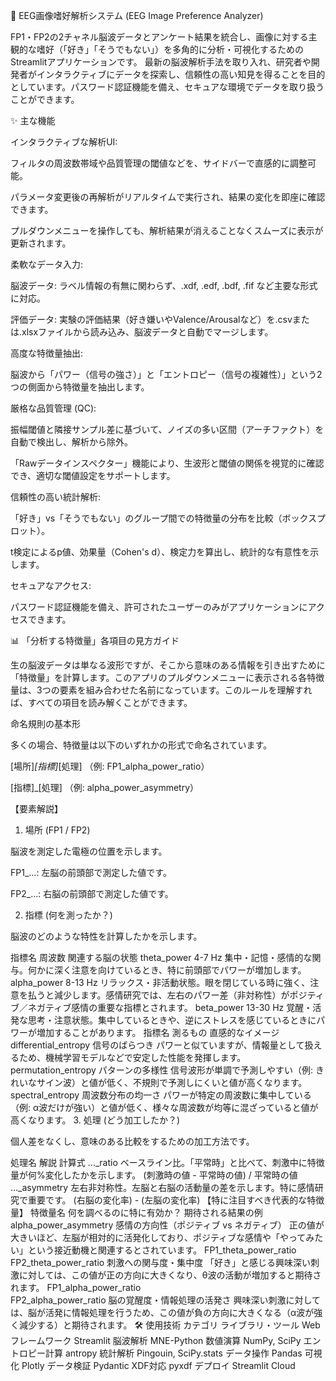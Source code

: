 🧠 EEG画像嗜好解析システム (EEG Image Preference Analyzer)

FP1・FP2の2チャネル脳波データとアンケート結果を統合し、画像に対する主観的な嗜好（「好き」「そうでもない」）を多角的に分析・可視化するためのStreamlitアプリケーションです。
最新の脳波解析手法を取り入れ、研究者や開発者がインタラクティブにデータを探索し、信頼性の高い知見を得ることを目的としています。パスワード認証機能を備え、セキュアな環境でデータを取り扱うことができます。


✨ 主な機能

インタラクティブな解析UI:

フィルタの周波数帯域や品質管理の閾値などを、サイドバーで直感的に調整可能。

パラメータ変更後の再解析がリアルタイムで実行され、結果の変化を即座に確認できます。

プルダウンメニューを操作しても、解析結果が消えることなくスムーズに表示が更新されます。

柔軟なデータ入力:

脳波データ: ラベル情報の有無に関わらず、.xdf, .edf, .bdf, .fif など主要な形式に対応。

評価データ: 実験の評価結果（好き嫌いやValence/Arousalなど）を.csvまたは.xlsxファイルから読み込み、脳波データと自動でマージします。

高度な特徴量抽出:

脳波から「パワー（信号の強さ）」と「エントロピー（信号の複雑性）」という2つの側面から特徴量を抽出します。

厳格な品質管理 (QC):

振幅閾値と隣接サンプル差に基づいて、ノイズの多い区間（アーチファクト）を自動で検出し、解析から除外。

「Rawデータインスペクター」機能により、生波形と閾値の関係を視覚的に確認でき、適切な閾値設定をサポートします。

信頼性の高い統計解析:

「好き」vs「そうでもない」のグループ間での特徴量の分布を比較（ボックスプロット）。

t検定によるp値、効果量（Cohen's d）、検定力を算出し、統計的な有意性を示します。

セキュアなアクセス:

パスワード認証機能を備え、許可されたユーザーのみがアプリケーションにアクセスできます。

📊 「分析する特徴量」各項目の見方ガイド

生の脳波データは単なる波形ですが、そこから意味のある情報を引き出すために「特徴量」を計算します。このアプリのプルダウンメニューに表示される各特徴量は、3つの要素を組み合わせた名前になっています。このルールを理解すれば、すべての項目を読み解くことができます。

命名規則の基本形

多くの場合、特徴量は以下のいずれかの形式で命名されています。

[場所]_[指標]_[処理] （例: FP1_alpha_power_ratio）

[指標]_[処理] （例: alpha_power_asymmetry）

【要素解説】
1. 場所 (FP1 / FP2)

脳波を測定した電極の位置を示します。

FP1_...: 左脳の前頭部で測定した値です。

FP2_...: 右脳の前頭部で測定した値です。

2. 指標 (何を測ったか？)

脳波のどのような特性を計算したかを示します。

指標名	周波数	関連する脳の状態
theta_power	4-7 Hz	集中・記憶・感情的な関与。何かに深く注意を向けているとき、特に前頭部でパワーが増加します。
alpha_power	8-13 Hz	リラックス・非活動状態。眼を閉じている時に強く、注意を払うと減少します。感情研究では、左右のパワー差（非対称性）がポジティブ／ネガティブ感情の重要な指標とされます。
beta_power	13-30 Hz	覚醒・活発な思考・注意状態。集中しているときや、逆にストレスを感じているときにパワーが増加することがあります。
指標名	測るもの	直感的なイメージ
differential_entropy	信号のばらつき	パワーと似ていますが、情報量として扱えるため、機械学習モデルなどで安定した性能を発揮します。
permutation_entropy	パターンの多様性	信号波形が単調で予測しやすい（例: きれいなサイン波）と値が低く、不規則で予測しにくいと値が高くなります。
spectral_entropy	周波数分布の均一さ	パワーが特定の周波数に集中している（例: α波だけが強い）と値が低く、様々な周波数が均等に混ざっていると値が高くなります。
3. 処理 (どう加工したか？)

個人差をなくし、意味のある比較をするための加工方法です。

処理名	解説	計算式
..._ratio	ベースライン比。「平常時」と比べて、刺激中に特徴量が何%変化したかを示します。	(刺激時の値 - 平常時の値) / 平常時の値
..._asymmetry	左右非対称性。左脳と右脳の活動量の差を示します。特に感情研究で重要です。	(右脳の変化率) - (左脳の変化率)
【特に注目すべき代表的な特徴量】
特徴量名	何を調べるのに特に有効か？	期待される結果の例
alpha_power_asymmetry	感情の方向性（ポジティブ vs ネガティブ）	正の値が大きいほど、左脳が相対的に活発化しており、ポジティブな感情や「やってみたい」という接近動機と関連するとされています。
FP1_theta_power_ratio<br>FP2_theta_power_ratio	刺激への関与度・集中度	「好き」と感じる興味深い刺激に対しては、この値が正の方向に大きくなり、θ波の活動が増加すると期待されます。
FP1_alpha_power_ratio<br>FP2_alpha_power_ratio	脳の覚醒度・情報処理の活発さ	興味深い刺激に対しては、脳が活発に情報処理を行うため、この値が負の方向に大きくなる（α波が強く減少する）と期待されます。
🛠️ 使用技術
カテゴリ	ライブラリ・ツール
Webフレームワーク	Streamlit
脳波解析	MNE-Python
数値演算	NumPy, SciPy
エントロピー計算	antropy
統計解析	Pingouin, SciPy.stats
データ操作	Pandas
可視化	Plotly
データ検証	Pydantic
XDF対応	pyxdf
デプロイ	Streamlit Cloud

